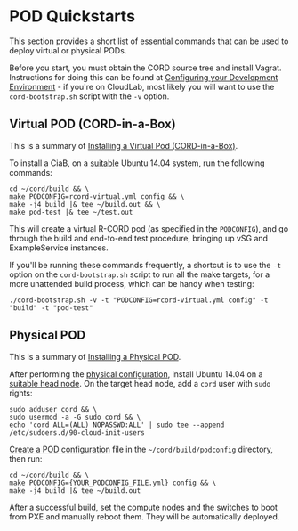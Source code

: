 # POD Quickstarts

This section provides a short list of essential commands that can be used to
deploy virtual or physical PODs.

Before you start, you must obtain the CORD source tree and install Vagrat.
Instructions for doing this can be found at [Configuring your Development
Environment](install.md#configuring-your-development-environment) - if you're
on CloudLab, most likely you will want to use the `cord-bootstrap.sh` script
with the `-v` option.

## Virtual POD (CORD-in-a-Box)

This is a summary of [Installing a Virtual Pod (CORD-in-a-Box)](install_virtual.md).

To install a CiaB, on a [suitable](#target-server-requirements) Ubuntu 14.04
system, run the following commands:

```
cd ~/cord/build && \
make PODCONFIG=rcord-virtual.yml config && \
make -j4 build |& tee ~/build.out && \
make pod-test |& tee ~/test.out
```

This will create a virtual R-CORD pod (as specified in the `PODCONFIG`), and go
through the build and end-to-end test procedure, bringing up vSG and
ExampleService instances.

If you'll be running these commands frequently, a shortcut is to use the `-t`
option on the `cord-bootstrap.sh` script to run all the make targets, for a
more unattended build process, which can be handy when testing:

```
./cord-bootstrap.sh -v -t "PODCONFIG=rcord-virtual.yml config" -t "build" -t "pod-test"
```

## Physical POD

This is a summary of  [Installing a Physical POD](install_physical.md).

After performing the [physical
configuration](install_physical.md#physical-configuration), install Ubuntu
14.04 on a [suitable head node](install_physical.md#detailed-requirements). On
the target head node, add a `cord` user with `sudo` rights:

```
sudo adduser cord && \
sudo usermod -a -G sudo cord && \
echo 'cord ALL=(ALL) NOPASSWD:ALL' | sudo tee --append /etc/sudoers.d/90-cloud-init-users
```

[Create a POD configuration](install.md#pod-config) file in the
`~/cord/build/podconfig` directory, then run:

```
cd ~/cord/build && \
make PODCONFIG={YOUR_PODCONFIG_FILE.yml} config && \
make -j4 build |& tee ~/build.out
```

After a successful build, set the compute nodes and the switches to boot from
PXE and manually reboot them. They will be automatically deployed.

